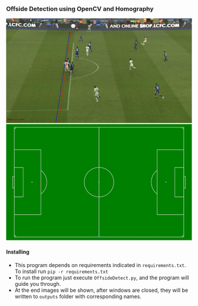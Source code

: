 ### Offside Detection using OpenCV and Homography

![Example Detection on Image](https://github.com/HKK13/homography-offside/blob/master/outputs/off1.jpg)
![Example Detection on Mapped Pitch](https://github.com/HKK13/homography-offside/blob/master/outputs/pitch_off1.jpg)

#### Installing

- This program depends on requirements indicated in `requirements.txt`. To install run `pip -r requirements.txt`
- To run the program just execute `OffsideDetect.py`, and the program will guide you through.
- At the end images will be shown, after windows are closed, they will be written to `outputs` folder with corresponding names.

